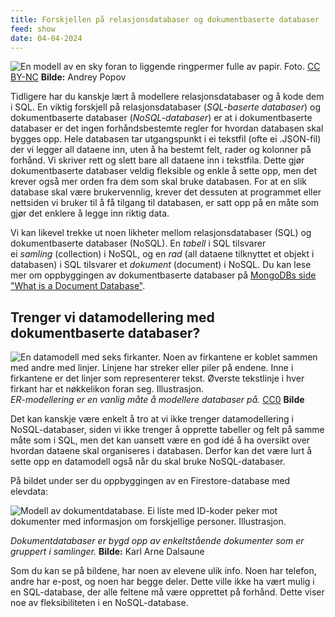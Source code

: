 ```yaml
---
title: Forskjellen på relasjonsdatabaser og dokumentbaserte databaser
feed: show
date: 04-04-2024
---
```

![En modell av en sky foran to liggende ringpermer fulle av papir. Foto.](https://api.ndla.no/image-api/raw/iJPaeTL4.jpg?width=1024)
[CC BY-NC](https://creativecommons.org/licenses/by-nc/4.0/deed.no)  **Bilde:** Andrey Popov

Tidligere har du kanskje lært å modellere relasjonsdatabaser og å kode dem i SQL. En viktig forskjell på relasjonsdatabaser (_SQL-baserte databaser_) og dokumentbaserte databaser (_NoSQL-databaser_) er at i dokumentbaserte databaser er det ingen forhåndsbestemte regler for hvordan databasen skal bygges opp. Hele databasen tar utgangspunkt i ei tekstfil (ofte ei .JSON-fil) der vi legger all dataene inn, uten å ha bestemt felt, rader og kolonner på forhånd. Vi skriver rett og slett bare all dataene inn i tekstfila. Dette gjør dokumentbaserte databaser veldig fleksible og enkle å sette opp, men det krever også mer orden fra dem som skal bruke databasen. For at en slik database skal være brukervennlig, krever det dessuten at programmet eller nettsiden vi bruker til å få tilgang til databasen, er satt opp på en måte som gjør det enklere å legge inn riktig data.

Vi kan likevel trekke ut noen likheter mellom relasjonsdatabaser (SQL) og dokumentbaserte databaser (NoSQL). En _tabell_ i SQL tilsvarer ei _samling_ (collection) i NoSQL, og en _rad_ (all dataene tilknyttet et objekt i databasen) i SQL tilsvarer et _dokument_ (document) i NoSQL. Du kan lese mer om oppbyggingen av dokumentbaserte databaser på [MongoDBs side "What is a Document Database"](https://www.mongodb.com/document-databases).

## Trenger vi datamodellering med dokumentbaserte databaser?

![En datamodell med seks firkanter. Noen av firkantene er koblet sammen med andre med linjer. Linjene har streker eller piler på endene. Inne i firkantene er det linjer som representerer tekst. Øverste tekstlinje i hver firkant har et nøkkelikon foran seg. Illustrasjon.](https://api.ndla.no/image-api/raw/x1jYWIh5.svg?width=1024)
*ER-modellering er en vanlig måte å modellere databaser på.*
[CC0](https://creativecommons.org/publicdomain/zero/1.0/deed.no) **Bilde**

Det kan kanskje være enkelt å tro at vi ikke trenger datamodellering i NoSQL-databaser, siden vi ikke trenger å opprette tabeller og felt på samme måte som i SQL, men det kan uansett være en god idé å ha oversikt over hvordan dataene skal organiseres i databasen. Derfor kan det være lurt å sette opp en datamodell også når du skal bruke NoSQL-databaser.

På bildet under ser du oppbyggingen av en Firestore-database med elevdata:  

![Modell av dokumentdatabase. Ei liste med ID-koder peker mot dokumenter med informasjon om forskjellige personer. Illustrasjon.](https://api.ndla.no/image-api/raw/WNSKXIE3.jpg?width=1024)

*Dokumentdatabaser er bygd opp av enkeltstående dokumenter som er gruppert i samlinger.*
**Bilde:** Karl Arne Dalsaune

Som du kan se på bildene, har noen av elevene ulik info. Noen har telefon, andre har e-post, og noen har begge deler. Dette ville ikke ha vært mulig i en SQL-database, der alle feltene må være opprettet på forhånd. Dette viser noe av fleksibiliteten i en NoSQL-database.